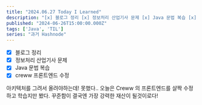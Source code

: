 ```yaml
---
title: "2024.06.27 Today I Learned"
description: "[x] 블로그 정리 [x] 정보처리 산업기사 문제 [x] Java 문법 복습 [x] creww 프론트엔드 수정 아키텍처를 그려서 올려야하는데! 못했다.. 오늘은 Creww 의 프론트엔드를 살짝 수정하고 학습지만 봤다. 꾸준함이 결국엔 가장 강력한 재산이 될것이로다!"
published: "2024-06-26T15:00:00.000Z"
tags: ['Java', 'TIL']
series: "과거 Hashnode"
---
```


- [x] 블로그 정리
- [x] 정보처리 산업기사 문제
- [x] Java 문법  복습
- [x] creww 프론트엔드 수정

아키텍처를 그려서 올려야하는데! 못했다..
오늘은 Creww 의 프론트엔드를 살짝 수정하고 학습지만 봤다.
꾸준함이 결국엔 가장 강력한 재산이 될것이로다!